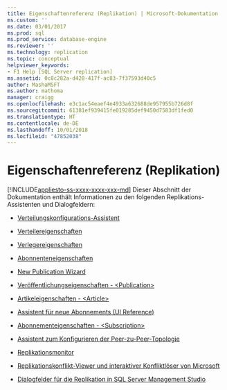 ```yaml
---
title: Eigenschaftenreferenz (Replikation) | Microsoft-Dokumentation
ms.custom: ''
ms.date: 03/01/2017
ms.prod: sql
ms.prod_service: database-engine
ms.reviewer: ''
ms.technology: replication
ms.topic: conceptual
helpviewer_keywords:
- F1 Help [SQL Server replication]
ms.assetid: 0c8c282a-d428-417f-ac83-7f37593d40c5
author: MashaMSFT
ms.author: mathoma
manager: craigg
ms.openlocfilehash: e3c1ac54eaef4e4933a632688de957955b726d8f
ms.sourcegitcommit: 61381ef939415fe019285def9450d7583df1fed0
ms.translationtype: HT
ms.contentlocale: de-DE
ms.lasthandoff: 10/01/2018
ms.locfileid: "47852038"
---
```

# <a name="properties-reference-replication"></a>Eigenschaftenreferenz (Replikation)
[!INCLUDE[appliesto-ss-xxxx-xxxx-xxx-md](../../includes/appliesto-ss-xxxx-xxxx-xxx-md.md)]
  Dieser Abschnitt der Dokumentation enthält Informationen zu den folgenden Replikations-Assistenten und Dialogfeldern:  
  
-   [Verteilungskonfigurations-Assistent](../../relational-databases/replication/configure-distribution-wizard.md)  
  
-   [Verteilereigenschaften](../../relational-databases/replication/distributor-properties.md)  
  
-   [Verlegereigenschaften](../../relational-databases/replication/publisher-properties.md)  
  
-   [Abonnenteneigenschaften](../../relational-databases/replication/subscriber-properties.md)  
  
-   [New Publication Wizard](../../relational-databases/replication/new-publication-wizard.md)  
  
-   [Veröffentlichungseigenschaften - &#60;Publication&#62;](../../relational-databases/replication/publication-properties-publication.md)  
  
-   [Artikeleigenschaften - &#60;Article&#62;](../../relational-databases/replication/article-properties-article.md)  
  
-   [Assistent für neue Abonnements &#40;UI Reference&#41;](../../relational-databases/replication/new-subscription-wizard-ui-reference.md)  
  
-   [Abonnementeigenschaften - &#60;Subscription&#62;](../../relational-databases/replication/subscription-properties-subscription.md)  
  
-   [Assistent zum Konfigurieren der Peer-zu-Peer-Topologie](../../relational-databases/replication/configure-peer-to-peer-topology-wizard.md)  
  
-   [Replikationsmonitor](../../relational-databases/replication/replication-monitor.md)  
  
-   [Replikationskonflikt-Viewer und interaktiver Konfliktlöser von Microsoft](../../relational-databases/replication/microsoft-replication-conflict-viewer-and-interactive-resolver.md)  
  
-   [Dialogfelder für die Replikation in SQL Server Management Studio](../../relational-databases/replication/sql-server-management-studio-replication-dialog-boxes.md)  
  
  
